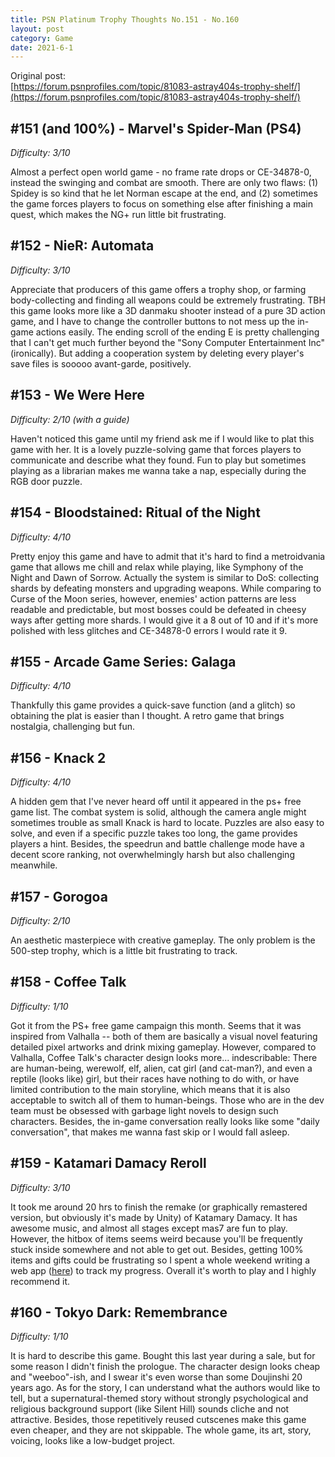 ```yaml
---
title: PSN Platinum Trophy Thoughts No.151 - No.160
layout: post
category: Game
date: 2021-6-1
---
```


Original post: <br/>
[https://forum.psnprofiles.com/topic/81083-astray404s-trophy-shelf/](https://forum.psnprofiles.com/topic/81083-astray404s-trophy-shelf/)

## #151 (and 100%) - Marvel's Spider-Man (PS4)
*Difficulty: 3/10*

Almost a perfect open world game - no frame rate drops or CE-34878-0, instead the swinging and combat are smooth. There are only two flaws: (1) Spidey is so kind that he let Norman escape at the end, and (2) sometimes the game forces players to focus on something else after finishing a main quest, which makes the NG+ run little bit frustrating.

## #152 - NieR: Automata
*Difficulty: 3/10*

Appreciate that producers of this game offers a trophy shop, or farming body-collecting and finding all weapons could be extremely frustrating. TBH this game looks more like a 3D danmaku shooter instead of a pure 3D action game, and I have to change the controller buttons to not mess up the in-game actions easily. The ending scroll of the ending E is pretty challenging that I can't get much further beyond the "Sony Computer Entertainment Inc" (ironically). But adding a cooperation system by deleting every player's save files is sooooo avant-garde, positively.

## #153 - We Were Here
*Difficulty: 2/10 (with a guide)*

Haven't noticed this game until my friend ask me if I would like to plat this game with her. It is a lovely puzzle-solving game that forces players to communicate and describe what they found. Fun to play but sometimes playing as a librarian makes me wanna take a nap, especially during the RGB door puzzle.

## #154 - Bloodstained: Ritual of the Night
*Difficulty: 4/10*

Pretty enjoy this game and have to admit that it's hard to find a metroidvania game that allows me chill and relax while playing, like Symphony of the Night and Dawn of Sorrow. Actually the system is similar to DoS: collecting shards by defeating monsters and upgrading weapons. While comparing to Curse of the Moon series, however, enemies' action patterns are less readable and predictable, but most bosses could be defeated in cheesy ways after getting more shards. I would give it a 8 out of 10 and if it's more polished with less glitches and CE-34878-0 errors I would rate it 9.

## #155 - Arcade Game Series: Galaga
*Difficulty: 4/10*

Thankfully this game provides a quick-save function (and a glitch) so obtaining the plat is easier than I thought. A retro game that brings nostalgia, challenging but fun.

## #156 - Knack 2
*Difficulty: 4/10*

A hidden gem that I've never heard off until it appeared in the ps+ free game list. The combat system is solid, although the camera angle might sometimes trouble as small Knack is hard to locate. Puzzles are also easy to solve, and even if a specific puzzle takes too long, the game provides players a hint. Besides, the speedrun and battle challenge mode have a decent score ranking, not overwhelmingly harsh but also challenging meanwhile.

## #157 - Gorogoa
*Difficulty: 2/10*

An aesthetic masterpiece with creative gameplay. The only problem is the 500-step trophy, which is a little bit frustrating to track.

## #158 - Coffee Talk
*Difficulty: 1/10*

Got it from the PS+ free game campaign this month. Seems that it was inspired from Valhalla -- both of them are basically a visual novel featuring detailed pixel artworks and drink mixing gameplay. However, compared to Valhalla, Coffee Talk's character design looks more... indescribable: There are human-being, werewolf, elf, alien, cat girl (and cat-man?), and even a reptile (looks like) girl, but their races have nothing to do with, or have limited contribution to the main storyline, which means that it is also acceptable to switch all of them to human-beings. Those who are in the dev team must be obsessed with garbage light novels to design such characters. Besides, the in-game conversation really looks like some "daily conversation", that makes me wanna fast skip or I would fall asleep.

## #159 - Katamari Damacy Reroll
*Difficulty: 3/10*

It took me around 20 hrs to finish the remake (or graphically remastered version, but obviously it's made by Unity) of Katamary Damacy. It has awesome music, and almost all stages except mas7 are fun to play. However, the hitbox of items seems weird because you'll be frequently stuck inside somewhere and not able to get out. Besides, getting 100% items and gifts could be frustrating so I spent a whole weekend writing a web app ([here](https://astroneko404.github.io/Katamari-Progress-Checker/)) to track my progress. Overall it's worth to play and I highly recommend it.

## #160 - Tokyo Dark: Remembrance
*Difficulty: 1/10*

It is hard to describe this game. Bought this last year during a sale, but for some reason I didn't finish the prologue. The character design looks cheap and "weeboo"-ish, and I swear it's even worse than some Doujinshi 20 years ago. As for the story, I can understand what the authors would like to tell, but a supernatural-themed story without strongly psychological and religious background support (like Silent Hill) sounds cliche and not attractive. Besides, those repetitively reused cutscenes make this game even cheaper, and they are not skippable. The whole game, its art, story, voicing, looks like a low-budget project.
